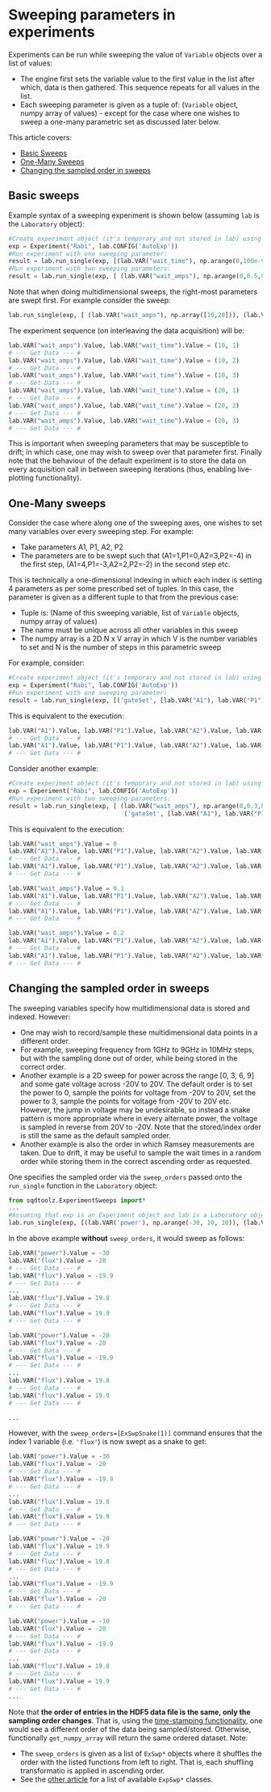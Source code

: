 # Sweeping parameters in experiments

Experiments can be run while sweeping the value of `Variable` objects over a list of values:

- The engine first sets the variable value to the first value in the list after which, data is then gathered. This sequence repeats for all values in the list.
- Each sweeping parameter is given as a tuple of: (`Variable` object, numpy array of values) - except for the case where one wishes to sweep a one-many parametric set as discussed later below.

This article covers:
- [Basic Sweeps](#basic-sweeps)
- [One-Many Sweeps](#one-many-sweeps)
- [Changing the sampled order in sweeps](#changing-the-sampled-order-in-sweeps)


## Basic sweeps

Example syntax of a sweeping experiment is shown below (assuming `lab` is the `Laboratory` object):


``` python
#Create experiment object (it's temporary and not stored in lab) using configuration 'AutoExp'
exp = Experiment("Rabi", lab.CONFIG('AutoExp'))
#Run experiment with one sweeping parameter:
result = lab.run_single(exp, [(lab.VAR("wait_time"), np.arange(0,100e-9,10e-9))])
#Run experiment with two sweeping parameters:
result = lab.run_single(exp, [ (lab.VAR("wait_amps"), np.arange(0,0.5,0.01)), (lab.VAR("wait_time"), np.arange(0,100e-9,10e-9)) ])
```

Note that when doing multidimensional sweeps, the right-most parameters are swept first. For example consider the sweep:
```python
lab.run_single(exp, [ (lab.VAR("wait_amps"), np.array([10,20])), (lab.VAR("wait_time"), np.array([1,2,3])) ])
```

The experiment sequence (on interleaving the data acquisition) will be:

```python
lab.VAR("wait_amps").Value, lab.VAR("wait_time").Value = (10, 1)
# --- Get Data --- #
lab.VAR("wait_amps").Value, lab.VAR("wait_time").Value = (10, 2)
# --- Get Data --- #
lab.VAR("wait_amps").Value, lab.VAR("wait_time").Value = (10, 3)
# --- Get Data --- #
lab.VAR("wait_amps").Value, lab.VAR("wait_time").Value = (20, 1)
# --- Get Data --- #
lab.VAR("wait_amps").Value, lab.VAR("wait_time").Value = (20, 2)
# --- Get Data --- #
lab.VAR("wait_amps").Value, lab.VAR("wait_time").Value = (20, 3)
# --- Get Data --- #
```

This is important when sweeping parameters that may be susceptible to drift; in which case, one may wish to sweep over that parameter first. Finally note that the behaviour of the default experiment is to store the data on every acquisition call in between sweeping iterations (thus, enabling live-plotting functionality).


## One-Many sweeps

Consider the case where along one of the sweeping axes, one wishes to set many variables over every sweeping step. For example:

- Take parameters A1, P1, A2, P2
- The parameters are to be swept such that (A1=1,P1=0,A2=3,P2=-4) in the first step, (A1=4,P1=-3,A2=2,P2=-2) in the second step etc.

This is technically a one-dimensional indexing in which each index is setting 4 parameters as per some prescribed set of tuples. In this case, the parameter is given as a different tuple to that from the previous case:

- Tuple is: (Name of this sweeping variable, list of `Variable` objects, numpy array of values)
- The name must be unique across all other variables in this sweep
- The numpy array is a 2D N x V array in which V is the number variables to set and N is the number of steps in this parametric sweep

For example, consider:

``` python
#Create experiment object (it's temporary and not stored in lab) using configuration 'AutoExp'
exp = Experiment("Rabi", lab.CONFIG('AutoExp'))
#Run experiment with one sweeping parameter:
result = lab.run_single(exp, [('gateSet', [lab.VAR("A1"), lab.VAR("P1"), lab.VAR("A2"), lab.VAR("P2")], np.array([[1,0,3,-4], [4,-3,2,-2]]))])
```

This is equivalent to the execution:

```python
lab.VAR("A1").Value, lab.VAR("P1").Value, lab.VAR("A2").Value, lab.VAR("P2").Value = (1,0,3,-4)
# --- Get Data --- #
lab.VAR("A1").Value, lab.VAR("P1").Value, lab.VAR("A2").Value, lab.VAR("P2").Value = (4,-3,2,-2)
# --- Get Data --- #
```

Consider another example:

``` python
#Create experiment object (it's temporary and not stored in lab) using configuration 'AutoExp'
exp = Experiment("Rabi", lab.CONFIG('AutoExp'))
#Run experiment with two sweeping parameters:
result = lab.run_single(exp, [ (lab.VAR("wait_amps"), np.arange(0,0.3,0.1)), 
                                ('gateSet', [lab.VAR("A1"), lab.VAR("P1"), lab.VAR("A2"), lab.VAR("P2")], np.array([[1,0,3,-4], [4,-3,2,-2]])) ])
```

This is equivalent to the execution:

```python
lab.VAR("wait_amps").Value = 0
lab.VAR("A1").Value, lab.VAR("P1").Value, lab.VAR("A2").Value, lab.VAR("P2").Value = (1,0,3,-4)
# --- Get Data --- #
lab.VAR("A1").Value, lab.VAR("P1").Value, lab.VAR("A2").Value, lab.VAR("P2").Value = (4,-3,2,-2)
# --- Get Data --- #

lab.VAR("wait_amps").Value = 0.1
lab.VAR("A1").Value, lab.VAR("P1").Value, lab.VAR("A2").Value, lab.VAR("P2").Value = (1,0,3,-4)
# --- Get Data --- #
lab.VAR("A1").Value, lab.VAR("P1").Value, lab.VAR("A2").Value, lab.VAR("P2").Value = (4,-3,2,-2)
# --- Get Data --- #

lab.VAR("wait_amps").Value = 0.2
lab.VAR("A1").Value, lab.VAR("P1").Value, lab.VAR("A2").Value, lab.VAR("P2").Value = (1,0,3,-4)
# --- Get Data --- #
lab.VAR("A1").Value, lab.VAR("P1").Value, lab.VAR("A2").Value, lab.VAR("P2").Value = (4,-3,2,-2)
# --- Get Data --- #
```

## Changing the sampled order in sweeps

The sweeping variables specify how multidimensional data is stored and indexed. However:

- One may wish to record/sample these multidimensional data points in a different order.
- For example, sweeping frequency from 1GHz to 9GHz in 10MHz steps, but with the sampling done out of order, while being stored in the correct order.
- Another example is a 2D sweep for power across the range [0, 3, 6, 9] and some gate voltage across -20V to 20V. The default order is to set the power to 0, sample the points for voltage from -20V to 20V, set the power to 3, sample the points for voltage from -20V to 20V etc. However, the jump in voltage may be undesirable, so instead a snake pattern is more appropriate where in every alternate power, the voltage is sampled in reverse from 20V to -20V. Note that the stored/index order is still the same as the default sampled order.
- Another example is also the order in which Ramsey measurements are taken. Due to drift, it may be useful to sample the wait times in a random order while storing them in the correct ascending order as requested.

One specifies the sampled order via the `sweep_orders` passed onto the `run_single` function in the `Laboratory` object:

```python
from sqdtoolz.ExperimentSweeps import*
...
#Assuming that exp is an Experiment object and lab is a Laboratory object
lab.run_single(exp, [(lab.VAR('power'), np.arange(-30, 10, 10)), (lab.VAR('flux'), np.arange(-20,20,0.1))], sweep_orders=[ExSwpSnake(1)])
```

In the above example **without** `sweep_orders`, it would sweep as follows:

```python
lab.VAR("power").Value = -30
lab.VAR("flux").Value = -20
# --- Get Data --- #
lab.VAR("flux").Value = -19.9
# --- Get Data --- #
...
lab.VAR("flux").Value = 19.8
# --- Get Data --- #
lab.VAR("flux").Value = 19.9
# --- Get Data --- #

lab.VAR("power").Value = -20
lab.VAR("flux").Value = -20
# --- Get Data --- #
lab.VAR("flux").Value = -19.9
# --- Get Data --- #
...
lab.VAR("flux").Value = 19.8
# --- Get Data --- #
lab.VAR("flux").Value = 19.9
# --- Get Data --- #

...
```

However, with the `sweep_orders=[ExSwpSnake(1)]` command ensures that the index 1 variable (i.e. `'flux'`) is now swept as a snake to get:

```python
lab.VAR("power").Value = -30
lab.VAR("flux").Value = -20
# --- Get Data --- #
lab.VAR("flux").Value = -19.9
# --- Get Data --- #
...
lab.VAR("flux").Value = 19.8
# --- Get Data --- #
lab.VAR("flux").Value = 19.9
# --- Get Data --- #

lab.VAR("power").Value = -20
lab.VAR("flux").Value = 19.9
# --- Get Data --- #
lab.VAR("flux").Value = 19.8
# --- Get Data --- #
...
lab.VAR("flux").Value = -19.9
# --- Get Data --- #
lab.VAR("flux").Value = -20
# --- Get Data --- #

lab.VAR("power").Value = -10
lab.VAR("flux").Value = -20
# --- Get Data --- #
lab.VAR("flux").Value = -19.9
# --- Get Data --- #
...
lab.VAR("flux").Value = 19.8
# --- Get Data --- #
lab.VAR("flux").Value = 19.9
# --- Get Data --- #
...
```

Note that **the order of entries in the HDF5 data file is the same, only the sampling order changes**. That is, using the [time-stamping functionality](Data_IO.md#time-stamps), one would see a different order of the data being sampled/stored. Otherwise, functionally `get_numpy_array` will return the same ordered dataset. Note:

- The `sweep_orders` is given as a list of `ExSwp*` objects where it shuffles the order with the listed functions from left to right. That is, each shuffling transformatio is applied in ascending order.
- See the [other article](Exp_SweepPerm.md) for a list of available `ExpSwp*` classes.
